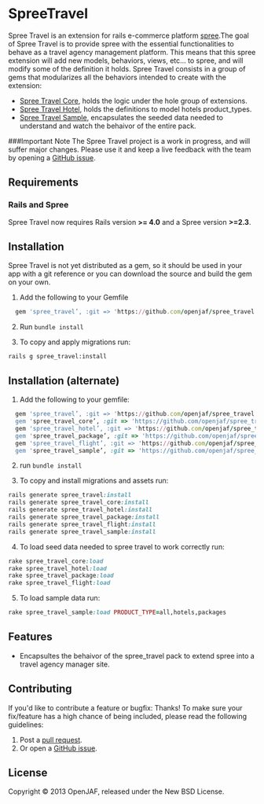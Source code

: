 SpreeTravel
===========
Spree Travel is an extension for rails e-commerce platform [spree](https://github.com/spree/spree).The goal of Spree Travel is to provide spree with the essential functionalities to behave as a travel agency management platform. This means that this spree extension will add new models, behaviors, views, etc… to spree, and will modify some of the definition it holds. Spree Travel consists in a group of gems that modularizes all the behaviors intended to create with the extension:

- [Spree Travel Core](https://github.com/openjaf/spree_travel_core), holds the logic under the hole group of extensions.
- [Spree Travel Hotel](https://github.com/openjaf/spree_travel_hotel), holds the definitions to model hotels product_types.
- [Spree Travel Sample](https://github.com/openjaf/spree_travel_sample), encapsulates the seeded data needed to understand and watch the behaivor of the entire pack.


###Important Note
The Spree Travel project is a work in progress, and will suffer major changes. Please use it and keep a live feedback with the team by opening a [GitHub issue](https://github.com/openjaf/spree_travel/issues/new).

Requirements
------------
### Rails and Spree
Spree Travel now requires Rails version **>= 4.0** and a Spree version **>=2.3**.

Installation
------------

Spree Travel is not yet distributed as a gem, so it should be used in your app with a git reference or you can download the source and build the gem on your own.

1. Add the following to your Gemfile

  ```ruby
    gem 'spree_travel’, :git => 'https://github.com/openjaf/spree_travel.git', :branch => '2-4-stable'
  ```

2. Run `bundle install`

3. To copy and apply migrations run:

  ```
  rails g spree_travel:install
  ```

Installation (alternate)
------------

1. Add the following to your gemfile:

  ```ruby
    gem 'spree_travel’, :git => 'https://github.com/openjaf/spree_travel.git', :branch => '2-4-stable'
    gem 'spree_travel_core’, :git => 'https://github.com/openjaf/spree_travel_core.git', :branch => '2-4-stable'
    gem 'spree_travel_hotel’, :git => 'https://github.com/openjaf/spree_travel_hotel.git', :branch => '2-4-stable'
    gem 'spree_travel_package’, :git => 'https://github.com/openjaf/spree_travel_package.git', :branch => '2-4-stable'
    gem 'spree_travel_flight’, :git => 'https://github.com/openjaf/spree_travel_flight.git', :branch => '2-4-stable'
    gem 'spree_travel_sample’, :git => 'https://github.com/openjaf/spree_travel_sample.git', :branch => '2-4-stable'
  ```

2. run `bundle install`

3. To copy and install migrations and assets run:

  ```ruby
  rails generate spree_travel:install
  rails generate spree_travel_core:install
  rails generate spree_travel_hotel:install
  rails generate spree_travel_package:install
  rails generate spree_travel_flight:install
  rails generate spree_travel_sample:install
  ```

4. To load seed data needed to spree travel to work correctly run:

  ```ruby
  rake spree_travel_core:load
  rake spree_travel_hotel:load
  rake spree_travel_package:load
  rake spree_travel_flight:load
  ```

5. To load sample data run:

  ```ruby
  rake spree_travel_sample:load PRODUCT_TYPE=all,hotels,packages
  ```

Features
------------

- Encapsultes the behaivor of the spree_travel pack to extend spree into a travel agency manager site.


Contributing
------------

If you'd like to contribute a feature or bugfix: Thanks! To make sure your
fix/feature has a high chance of being included, please read the following
guidelines:

1. Post a [pull request](https://github.com/openjaf/spree_travel/compare/).
2. Or open a [GitHub issue](https://github.com/openjaf/spree_travel/issues/new).

License
-------
Copyright © 2013 OpenJAF, released under the New BSD License.
